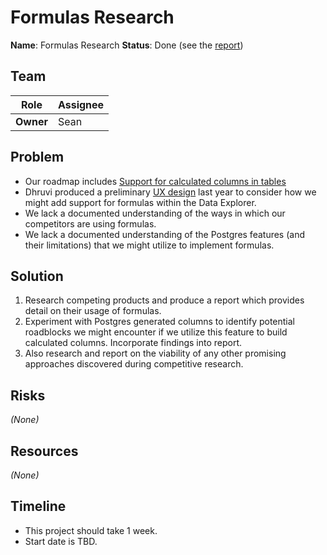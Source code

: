 # Formulas Research

**Name**: Formulas Research
**Status**: Done (see the [report](/archive/product/research/formulas))

## Team

| Role | Assignee |
|-|-|
| **Owner** | Sean |

## Problem

- Our roadmap includes [Support for calculated columns in tables](https://github.com/mathesar-foundation/mathesar/discussions/2271)
- Dhruvi produced a preliminary [UX design](/archive/product/design/specs/add-formula-column) last year to consider how we might add support for formulas within the Data Explorer.
- We lack a documented understanding of the ways in which our competitors are using formulas.
- We lack a documented understanding of the Postgres features (and their limitations) that we might utilize to implement formulas.

## Solution

1. Research competing products and produce a report which provides detail on their usage of formulas.
1. Experiment with Postgres generated columns to identify potential roadblocks we might encounter if we utilize this feature to build calculated columns. Incorporate findings into report.
1. Also research and report on the viability of any other promising approaches discovered during competitive research.

## Risks

_(None)_

## Resources

_(None)_

## Timeline

- This project should take 1 week.
- Start date is TBD.
